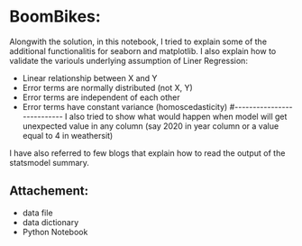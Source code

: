 # BoomBikes: 

Alongwith the solution, in this notebook, I tried to explain some of the additional functionalitis for seaborn and matplotlib.
I also explain how to validate the variouls underlying assumption of Liner Regression:
- Linear relationship between X and Y
- Error terms are normally distributed (not X, Y)
- Error terms are independent of each other
- Error terms have constant variance (homoscedasticity)
#---------------------------
I also tried to show what would happen when model will get unexpected value in any column (say 2020 in year column or a value equal to 4 in weathersit)

I have also referred to few blogs that explain how to read the output of the statsmodel summary.

## Attachement: 
- data file
- data dictionary
- Python Notebook
